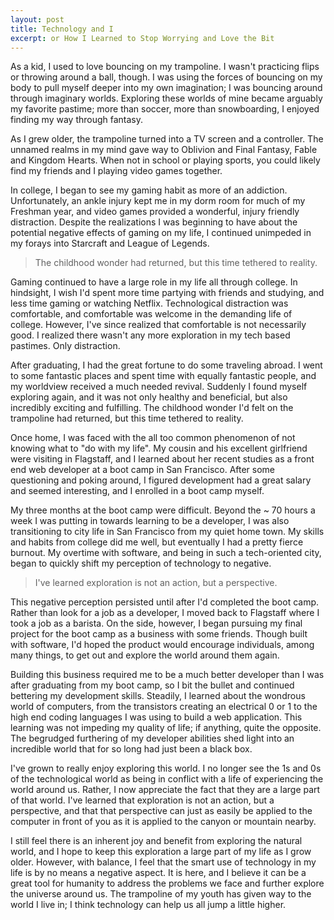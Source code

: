 ```yaml
---
layout: post
title: Technology and I
excerpt: or How I Learned to Stop Worrying and Love the Bit
---
```


As a kid, I used to love bouncing on my trampoline. I wasn't practicing flips or throwing around a ball, though. I was using the forces of bouncing on my body to pull myself deeper into my own imagination; I was bouncing around through imaginary worlds. Exploring these worlds of mine became arguably my favorite pastime; more than soccer, more than snowboarding, I enjoyed finding my way through fantasy. 

As I grew older, the trampoline turned into a TV screen and a controller. The unnamed realms in my mind gave way to Oblivion and Final Fantasy, Fable and Kingdom Hearts. When not in school or playing sports, you could likely find my friends and I playing video games together. 

In college, I began to see my gaming habit as more of an addiction. Unfortunately, an ankle injury kept me in my dorm room for much of my Freshman year, and video games provided a wonderful, injury friendly distraction. Despite the realizations I was beginning to have about the potential negative effects of gaming on my life, I continued unimpeded in my forays into Starcraft and League of Legends. 

> The childhood wonder had returned, but this time tethered to reality.

Gaming continued to have a large role in my life all through college. In hindsight, I wish I'd spent more time partying with friends and studying, and less time gaming or watching Netflix. Technological distraction was comfortable, and comfortable was welcome in the demanding life of college. However, I've since realized that comfortable is not necessarily good. I realized there wasn't any more exploration in my tech based pastimes. Only distraction. 

After graduating, I had the great fortune to do some traveling abroad. I went to some fantastic places and spent time with equally fantastic people, and my worldview received a much needed revival. Suddenly I found myself exploring again, and it was not only healthy and beneficial, but also incredibly exciting and fulfilling. The childhood wonder I'd felt on the trampoline had returned, but this time tethered to reality. 

Once home, I was faced with the all too common phenomenon of not knowing what to "do with my life". My cousin and his excellent girlfriend were visiting in Flagstaff, and I learned about her recent studies as a front end web developer at a boot camp in San Francisco. After some questioning and poking around, I figured development had a great salary and seemed interesting, and I enrolled in a boot camp myself. 

My three months at the boot camp were difficult. Beyond the ~ 70 hours a week I was putting in towards learning to be a developer, I was also transitioning to city life in San Francisco from my quiet home town. My skills and habits from college did me well, but eventually I had a pretty fierce burnout. My overtime with software, and being in such a tech-oriented city, began to quickly shift my perception of technology to negative.

> I've learned exploration is not an action, but a perspective.

This negative perception persisted until after I'd completed the boot camp. Rather than look for a job as a developer, I moved back to Flagstaff where I took a job as a barista. On the side, however, I began pursuing my final project for the boot camp as a business with some friends. Though built with software, I'd hoped the product would encourage individuals, among many things, to get out and explore the world around them again. 

Building this business required me to be a much better developer than I was after graduating from my boot camp, so I bit the bullet and continued bettering my development skills. Steadily, I learned about the wondrous world of computers, from the transistors creating an electrical 0 or 1 to the high end coding languages I was using to build a web application. This learning was not impeding my quality of life; if anything, quite the opposite. The begrudged furthering of my developer abilities shed light into an incredible world that for so long had just been a black box. 

I've grown to really enjoy exploring this world. I no longer see the 1s and 0s of the technological world as being in conflict with a life of experiencing the world around us. Rather, I now appreciate the fact that they are a large part of that world. I've learned that exploration is not an action, but a perspective, and that that perspective can just as easily be applied to the computer in front of you as it is applied to the canyon or mountain nearby. 

I still feel there is an inherent joy and benefit from exploring the natural world, and I hope to keep this exploration a large part of my life as I grow older. However, with balance, I feel that the smart use of technology in my life is by no means a negative aspect. It is here, and I believe it can be a great tool for humanity to address the problems we face and further explore the universe around us. The trampoline of my youth has given way to the world I live in; I think technology can help us all jump a little higher. 